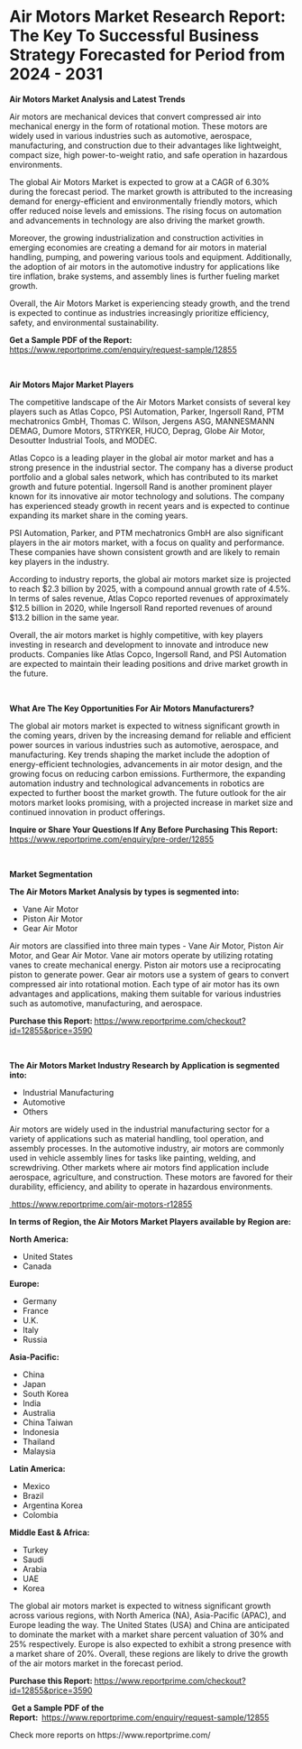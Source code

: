 <p><h1>Air Motors Market Research Report: The Key To Successful Business Strategy Forecasted for Period from 2024 - 2031</h1></p><p><strong>Air Motors Market Analysis and Latest Trends</strong></p>
<p><p>Air motors are mechanical devices that convert compressed air into mechanical energy in the form of rotational motion. These motors are widely used in various industries such as automotive, aerospace, manufacturing, and construction due to their advantages like lightweight, compact size, high power-to-weight ratio, and safe operation in hazardous environments.</p><p>The global Air Motors Market is expected to grow at a CAGR of 6.30% during the forecast period. The market growth is attributed to the increasing demand for energy-efficient and environmentally friendly motors, which offer reduced noise levels and emissions. The rising focus on automation and advancements in technology are also driving the market growth.</p><p>Moreover, the growing industrialization and construction activities in emerging economies are creating a demand for air motors in material handling, pumping, and powering various tools and equipment. Additionally, the adoption of air motors in the automotive industry for applications like tire inflation, brake systems, and assembly lines is further fueling market growth.</p><p>Overall, the Air Motors Market is experiencing steady growth, and the trend is expected to continue as industries increasingly prioritize efficiency, safety, and environmental sustainability.</p></p>
<p><strong>Get a Sample PDF of the Report:&nbsp;</strong> <a href="https://www.reportprime.com/enquiry/request-sample/12855">https://www.reportprime.com/enquiry/request-sample/12855</a></p>
<p>&nbsp;</p>
<p><strong>Air Motors Major Market Players</strong></p>
<p><p>The competitive landscape of the Air Motors Market consists of several key players such as Atlas Copco, PSI Automation, Parker, Ingersoll Rand, PTM mechatronics GmbH, Thomas C. Wilson, Jergens ASG, MANNESMANN DEMAG, Dumore Motors, STRYKER, HUCO, Deprag, Globe Air Motor, Desoutter Industrial Tools, and MODEC. </p><p>Atlas Copco is a leading player in the global air motor market and has a strong presence in the industrial sector. The company has a diverse product portfolio and a global sales network, which has contributed to its market growth and future potential. Ingersoll Rand is another prominent player known for its innovative air motor technology and solutions. The company has experienced steady growth in recent years and is expected to continue expanding its market share in the coming years.</p><p>PSI Automation, Parker, and PTM mechatronics GmbH are also significant players in the air motors market, with a focus on quality and performance. These companies have shown consistent growth and are likely to remain key players in the industry.</p><p>According to industry reports, the global air motors market size is projected to reach $2.3 billion by 2025, with a compound annual growth rate of 4.5%. In terms of sales revenue, Atlas Copco reported revenues of approximately $12.5 billion in 2020, while Ingersoll Rand reported revenues of around $13.2 billion in the same year.</p><p>Overall, the air motors market is highly competitive, with key players investing in research and development to innovate and introduce new products. Companies like Atlas Copco, Ingersoll Rand, and PSI Automation are expected to maintain their leading positions and drive market growth in the future.</p></p>
<p>&nbsp;</p>
<p><strong>What Are The Key Opportunities For Air Motors Manufacturers?</strong></p>
<p><p>The global air motors market is expected to witness significant growth in the coming years, driven by the increasing demand for reliable and efficient power sources in various industries such as automotive, aerospace, and manufacturing. Key trends shaping the market include the adoption of energy-efficient technologies, advancements in air motor design, and the growing focus on reducing carbon emissions. Furthermore, the expanding automation industry and technological advancements in robotics are expected to further boost the market growth. The future outlook for the air motors market looks promising, with a projected increase in market size and continued innovation in product offerings.</p></p>
<p><strong>Inquire or Share Your Questions If Any Before Purchasing This Report:</strong> <a href="https://www.reportprime.com/enquiry/pre-order/12855">https://www.reportprime.com/enquiry/pre-order/12855</a></p>
<p>&nbsp;</p>
<p><strong>Market Segmentation</strong></p>
<p><strong>The Air Motors Market Analysis by types is segmented into:</strong></p>
<p><ul><li>Vane Air Motor</li><li>Piston Air Motor</li><li>Gear Air Motor</li></ul></p>
<p><p>Air motors are classified into three main types - Vane Air Motor, Piston Air Motor, and Gear Air Motor. Vane air motors operate by utilizing rotating vanes to create mechanical energy. Piston air motors use a reciprocating piston to generate power. Gear air motors use a system of gears to convert compressed air into rotational motion. Each type of air motor has its own advantages and applications, making them suitable for various industries such as automotive, manufacturing, and aerospace.</p></p>
<p><strong>Purchase this Report:&nbsp;</strong><a href="https://www.reportprime.com/checkout?id=12855&price=3590">https://www.reportprime.com/checkout?id=12855&price=3590</a></p>
<p>&nbsp;</p>
<p><strong>The Air Motors Market Industry Research by Application is segmented into:</strong></p>
<p><ul><li>Industrial Manufacturing</li><li>Automotive</li><li>Others</li></ul></p>
<p><p>Air motors are widely used in the industrial manufacturing sector for a variety of applications such as material handling, tool operation, and assembly processes. In the automotive industry, air motors are commonly used in vehicle assembly lines for tasks like painting, welding, and screwdriving. Other markets where air motors find application include aerospace, agriculture, and construction. These motors are favored for their durability, efficiency, and ability to operate in hazardous environments.</p></p>
<p><a href="https://www.reportprime.com/air-motors-r12855">&nbsp;https://www.reportprime.com/air-motors-r12855</a></p>
<p><strong>In terms of Region, the Air Motors Market Players available by Region are:</strong></p>
<p>
    <p> <strong> North America: </strong>
        <ul>
            <li>United States</li>
            <li>Canada</li>
        </ul>
        </p> 
    <p> <strong> Europe: </strong>
        <ul>
            <li>Germany</li>
            <li>France</li>
            <li>U.K.</li>
            <li>Italy</li>
            <li>Russia</li>
        </ul>
        </p> 
    <p> <strong> Asia-Pacific: </strong>
        <ul>
            <li>China</li>
            <li>Japan</li>
            <li>South Korea</li>
            <li>India</li>
            <li>Australia</li>
            <li>China Taiwan</li>
            <li>Indonesia</li>
            <li>Thailand</li>
            <li>Malaysia</li>
        </ul>
        </p> 
    <p> <strong> Latin America: </strong>
        <ul>
            <li>Mexico</li>
            <li>Brazil</li>
            <li>Argentina Korea</li>
            <li>Colombia</li>
        </ul>
        </p> 
    <p> <strong> Middle East & Africa: </strong>
        <ul>
            <li>Turkey</li>
            <li>Saudi</li>
            <li>Arabia</li>
            <li>UAE</li>
            <li>Korea</li>
        </ul>
    </p>
    </p>
<p><p>The global air motors market is expected to witness significant growth across various regions, with North America (NA), Asia-Pacific (APAC), and Europe leading the way. The United States (USA) and China are anticipated to dominate the market with a market share percent valuation of 30% and 25% respectively. Europe is also expected to exhibit a strong presence with a market share of 20%. Overall, these regions are likely to drive the growth of the air motors market in the forecast period.</p></p>
<p><strong>Purchase this Report: </strong><a href="https://www.reportprime.com/checkout?id=12855&price=3590">https://www.reportprime.com/checkout?id=12855&price=3590</a></p>
<p>&nbsp;<strong>Get a Sample PDF of the Report:&nbsp;&nbsp;</strong><a href="https://www.reportprime.com/enquiry/request-sample/12855">https://www.reportprime.com/enquiry/request-sample/12855</a></p>
<p><strong></strong></p>
<p>Check more reports on https://www.reportprime.com/</p>